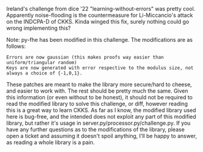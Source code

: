 Ireland's challenge from dice '22 "learning-without-errors" was pretty cool. Apparently noise-flooding is the countermeasure for Li-Miccancio's attack on the INDCPA-D of CKKS. Kinda winged this fix, surely nothing could go wrong implementing this?

Note: py-fhe has been modified in this challenge. The modifications are as follows:

    Errors are now gaussian (this makes proofs way easier than uniform/triangular random)
    Keys are now generated with error respective to the modulus size, not always a choice of {-1,0,1}.

These patches are meant to make the library more secure/hard to cheese, and easier to work with. The rest should be pretty much the same. Given this information (or even without to be honest), it should not be required to read the modified library to solve this challenge, or diff, however reading this is a great way to learn CKKS. As far as I know, the modified library used here is bug-free, and the intended does not exploit any part of this modified library, but rather it's usage in server.py/processor.py/challenge.py. If you have any further questions as to the modifications of the library, please open a ticket and assuming it doesn't spoil anything, I'll be happy to answer, as reading a whole library is a pain.
